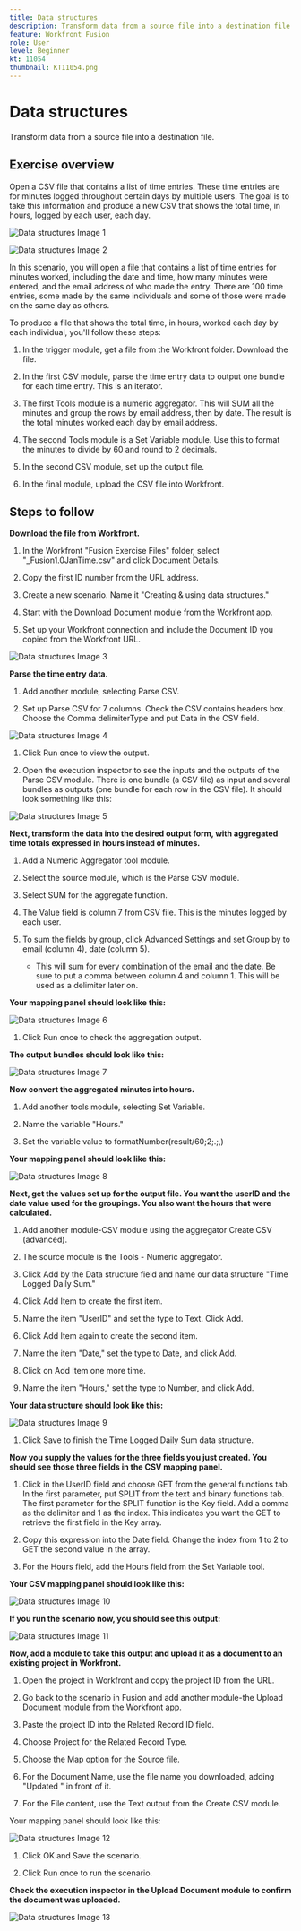 ```yaml
---
title: Data structures
description: Transform data from a source file into a destination file. (Should be between 60 and 160 characters, but is 58 characters)
feature: Workfront Fusion
role: User
level: Beginner
kt: 11054
thumbnail: KT11054.png
---
```


# Data structures

Transform data from a source file into a destination file.

## Exercise overview

Open a CSV file that contains a list of time entries. These time entries are for minutes logged throughout certain days by multiple users. The goal is to take this information and produce a new CSV that shows the total time, in hours, logged by each user, each day.

![Data structures Image 1](../12-exercises/assets/data-structures-walkthrough-1.png)

![Data structures Image 2](../12-exercises/assets/data-structures-walkthrough-2.png)


In this scenario, you will open a file that contains a list of time entries for minutes worked, including the date and time, how many minutes were entered, and the email address of who made the entry. There are 100 time entries, some made by the same individuals and some of those were made on the same day as others.

To produce a file that shows the total time, in hours, worked each day by each individual, you'll follow these steps:

1. In the trigger module, get a file from the Workfront folder. Download the file.

1. In the first CSV module, parse the time entry data to output one bundle for each time entry. This is an iterator.

1. The first Tools module is a numeric aggregator. This will SUM all the minutes and group the rows by email address, then by date. The result is the total minutes worked each day by email address.

1. The second Tools module is a Set Variable module. Use this to format the minutes to divide by 60 and round to 2 decimals.

1. In the second CSV module, set up the output file.

1. In the final module, upload the CSV file into Workfront.

## Steps to follow

**Download the file from Workfront.**

1. In the Workfront "Fusion Exercise Files" folder, select "_Fusion1.0JanTime.csv" and click Document Details.

1. Copy the first ID number from the URL address.

1. Create a new scenario. Name it "Creating & using data structures."

1. Start with the Download Document module from the Workfront app.

1. Set up your Workfront connection and include the Document ID you copied from the Workfront URL.

![Data structures Image 3](../12-exercises/assets/data-structures-walkthrough-3.png)

**Parse the time entry data.**

1. Add another module, selecting Parse CSV.

1. Set up Parse CSV for 7 columns. Check the CSV contains headers box. Choose the Comma delimiterType and put Data in the CSV field.

![Data structures Image 4](../12-exercises/assets/data-structures-walkthrough-4.png)

1. Click Run once to view the output.

1. Open the execution inspector to see the inputs and the outputs of the Parse CSV module. There is one bundle (a CSV file) as input and several bundles as outputs (one bundle for each row in the CSV file). It should look something like this:

![Data structures Image 5](../12-exercises/assets/data-structures-walkthrough-5.png)

**Next, transform the data into the desired output form, with aggregated time totals expressed in hours instead of minutes.**

1. Add a Numeric Aggregator tool module.

1. Select the source module, which is the Parse CSV module.

1. Select SUM for the aggregate function.

1. The Value field is column 7 from CSV file. This is the minutes logged by each user.

1. To sum the fields by group, click Advanced Settings and set Group by to email (column 4), date (column 5).

   + This will sum for every combination of the email and the date. Be sure to put a comma between column 4 and column 1. This will be used as a delimiter later on.

**Your mapping panel should look like this:**

![Data structures Image 6](../12-exercises/assets/data-structures-walkthrough-6.png)

1. Click Run once to check the aggregation output.

**The output bundles should look like this:**

![Data structures Image 7](../12-exercises/assets/data-structures-walkthrough-7.png)

**Now convert the aggregated minutes into hours.**

1. Add another tools module, selecting Set Variable.

1. Name the variable "Hours."

1. Set the variable value to formatNumber(result/60;2;.;,)

**Your mapping panel should look like this:**

![Data structures Image 8](../12-exercises/assets/data-structures-walkthrough-8.png)

**Next, get the values set up for the output file. You want the userID and the date value used for the groupings. You also want the hours that were calculated.**

1. Add another module-CSV module using the aggregator Create CSV (advanced).

1. The source module is the Tools - Numeric aggregator.

1. Click Add by the Data structure field and name our data structure "Time Logged Daily Sum."

1. Click Add Item to create the first item.

1. Name the item "UserID" and set the type to Text. Click Add.

1. Click Add Item again to create the second item.

1. Name the item "Date," set the type to Date, and click Add.

1. Click on Add Item one more time.

1. Name the item "Hours," set the type to Number, and click Add.

**Your data structure should look like this:**

![Data structures Image 9](../12-exercises/assets/data-structures-walkthrough-9.png)

1. Click Save to finish the Time Logged Daily Sum data structure.

**Now you supply the values for the three fields you just created. You should see those three fields in the CSV mapping panel.**

1. Click in the UserID field and choose GET from the general functions tab. In the first parameter, put SPLIT from the text and binary functions tab. The first parameter for the SPLIT function is the Key field. Add a comma as the delimiter and 1 as the index. This indicates you want the GET to retrieve the first field in the Key array.

1. Copy this expression into the Date field. Change the index from 1 to 2 to GET the second value in the array.

1. For the Hours field, add the Hours field from the Set Variable tool.

**Your CSV mapping panel should look like this:**

![Data structures Image 10](../12-exercises/assets/data-structures-walkthrough-10.png)

**If you run the scenario now, you should see this output:**

![Data structures Image 11](../12-exercises/assets/data-structures-walkthrough-11.png)

**Now, add a module to take this output and upload it as a document to an existing project in Workfront.**

1. Open the project in Workfront and copy the project ID from the URL.

1. Go back to the scenario in Fusion and add another module-the Upload Document module from the Workfront app.

1. Paste the project ID into the Related Record ID field.

1. Choose Project for the Related Record Type.

1. Choose the Map option for the Source file.

1. For the Document Name, use the file name you downloaded, adding "Updated " in front of it.

1. For the File content, use the Text output from the Create CSV module.

Your mapping panel should look like this:

![Data structures Image 12](../12-exercises/assets/data-structures-walkthrough-12.png)

1. Click OK and Save the scenario.

1. Click Run once to run the scenario.

**Check the execution inspector in the Upload Document module to confirm the document was uploaded.**

![Data structures Image 13](../12-exercises/assets/data-structures-walkthrough-13.png)